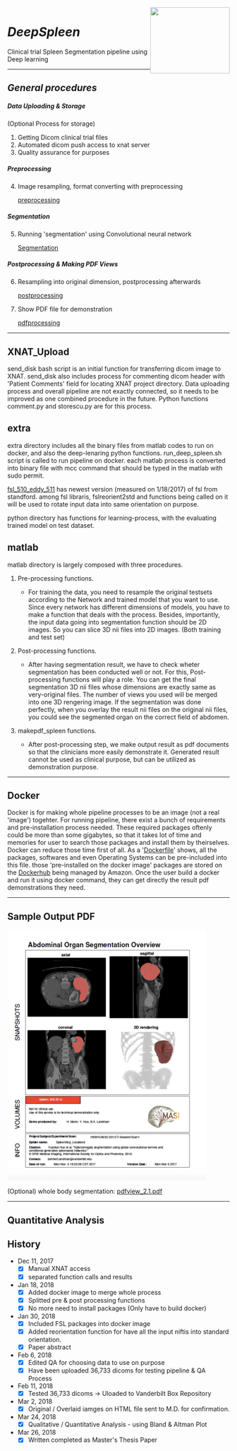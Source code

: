 <img align="right" width="180" height="150" src="https://github.com/moonh1/DeepSpleen/blob/master/extra/masilablogo.jpg">

# *DeepSpleen*

Clinical trial Spleen Segmentation pipeline using Deep learning

--------------------------------------------------------------------------------------------------------------

## *General procedures*
##### **Data Uploading & Storage**
(Optional Process for storage)
1. Getting Dicom clinical trial files
2. Automated dicom push access to xnat server 
3. Quality assurance for purposes

##### **Preprocessing**
4. Image resampling, format converting with preprocessing

     [preprocessing](https://github.com/moonh1/DeepSpleen/tree/master/matlab/prepro_spleen)

##### **Segmentation**
5. Running 'segmentation' using Convolutional neural network

     [Segmentation](https://github.com/moonh1/DeepSpleen/tree/master/extra/python)

##### **Postprocessing & Making PDF Views**
6. Resampling into original dimension, postprocessing afterwards

     [postprocessing](https://github.com/moonh1/DeepSpleen/tree/master/matlab/postpro_spleen)
  
7. Show PDF file for demonstration

     [pdfprocessing](https://github.com/moonh1/DeepSpleen/tree/master/matlab/makepdf_spleen)


--------------------------------------------------------------------------------------------------------------

## XNAT_Upload
send_disk bash script is an initial function for transferring dicom image to XNAT.
send_disk also includes process for commenting dicom header with 'Patient Comments' field for locating XNAT project directory. Data uploading process and overall pipeline are not exactly connected, so it needs to be improved as one combined procedure in the future. Python functions comment.py and storescu.py are for this process.

## extra
extra directory includes all the binary files from matlab codes to run on docker, and also the deep-lenaring python functions.
run_deep_spleen.sh script is called to run pipeline on docker.
each matlab process is converted into binary file with mcc command that should be typed in the matlab with sudo permit.

[fsl_510_eddy_511](https://github.com/moonh1/DeepSpleen/tree/master/extra/fsl_510_eddy_511) has newest version (measured on 1/18/2017) of fsl from standford. among fsl libraris, fslreorient2std and functions being called on it will be used to rotate input data into same orientation on purpose.

python directory has functions for learning-process, with the evaluating trained model on test dataset.

## matlab
matlab directory is largely composed with three procedures.
1. Pre-processing functions.
   - For training the data, you need to resample the original testsets according to the Network and trained model that you       want to use. Since every network has different dimensions of models, you have to make a function that deals with the         process.
    Besides, importantly, the input data going into segmentation function should be 2D images. So you can slice 3D nii files     into 2D images. (Both training and test set)

2. Post-processing functions.
   - After having segmentation result, we have to check wheter segmentation has been conducted well or not. For this, Post-       processing functions will play a role. You can get the final segmentation 3D nii files whose dimensions are exactly same as very-original files. The number of views you used will be merged into one 3D rengering image. If the segmentation was done perfectly, when you overlay the result nii files on the original nii files, you could see the segmented organ on the correct field of abdomen.

3. makepdf_spleen functions.
   - After post-processing step, we make output result as pdf documents so that the clinicians more easily demonstrate it. Generated result cannot be used as clinical purpose, but can be utilized as demonstration purpose.
   

--------------------------------------------------------------------------------------------------------------

## Docker
Docker is for making whole pipeline processes to be an image (not a real 'image') togehter.
For running pipeline, there exist a bunch of requirements and pre-installation process needed. These required packages oftenly could be more than some gigabytes, so that it takes lot of time and memories for user to search those packages and install them by theirselves.
Docker can reduce those time first of all. As a '[Dockerfile](https://github.com/moonh1/DeepSpleen/blob/master/Dockerfile)' shows, all the packages, softwares and even Operating Systems can be pre-included into this file. those 'pre-installed on the docker image' packages are stored on the [Dockerhub](https://hub.docker.com/) being managed by Amazon. Once the user build a docker and run it using docker command, they can get directly the result pdf demonstrations they need.

--------------------------------------------------------------------------------------------------------------

## Sample Output PDF
![](image/Scan_1.png)

(Optional) whole body segmentation: [pdfview_2.1.pdf](https://github.com/moonh1/DeepSpleen/blob/master/image/pdfview_2.1.pdf)


--------------------------------------------------------------------------------------------------------------

## Quantitative Analysis

## History
- Dec 11, 2017
  - [x] Manual XNAT access 
  - [x] separated function calls and results

- Jan 18, 2018
  - [x] Added docker image to merge whole process
  - [x] Splitted pre & post processing functions
  - [x] No more need to install packages (Only have to build docker)
  
- Jan 30, 2018
  - [x] Included FSL packages into docker image
  - [x] Added reorientation function for have all the input niftis into standard orientation.
  - [x] Paper abstract 
  
- Feb 6, 2018
  - [x] Edited QA for choosing data to use on purpose
  - [x] Have been uploaded 36,733 dicoms for testing pipeline & QA Process
  
- Feb 11, 2018
  - [x] Tested 36,733 dicoms -> Uloaded to Vanderbilt Box Repository

- Mar 2, 2018
  - [x] Original / Overlaid iamges on HTML file sent to M.D. for confirmation.
 
- Mar 24, 2018
  - [x] Qualitative / Quantitative Analysis - using Bland & Altman Plot
  
- Mar 26, 2018
  - [x] Written completed as Master's Thesis Paper
